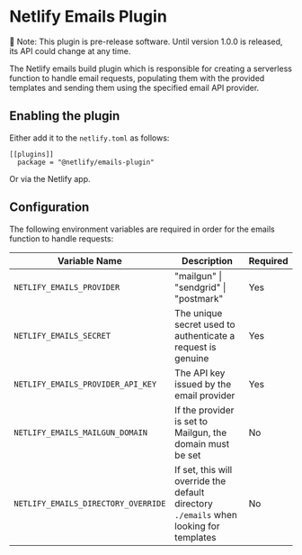# Netlify Emails Plugin

🚧 Note: This plugin is pre-release software. Until version 1.0.0 is released, its API could change at any time. 

The Netlify emails build plugin which is responsible for creating a serverless function to handle email requests, populating them with the provided templates and sending them using the specified email API provider.

## Enabling the plugin

Either add it to the `netlify.toml` as follows:

```
[[plugins]]
  package = "@netlify/emails-plugin"
```

Or via the Netlify app.

## Configuration

The following environment variables are required in order for the emails function to handle requests:

| Variable Name                       | Description                                                                            | Required |
| ----------------------------------- | -------------------------------------------------------------------------------------- | -------- |
| `NETLIFY_EMAILS_PROVIDER`           | "mailgun" \| "sendgrid" \| "postmark"                                                  | Yes      |
| `NETLIFY_EMAILS_SECRET`             | The unique secret used to authenticate a request is genuine                            | Yes      |
| `NETLIFY_EMAILS_PROVIDER_API_KEY`   | The API key issued by the email provider                                               | Yes      |
| `NETLIFY_EMAILS_MAILGUN_DOMAIN`     | If the provider is set to Mailgun, the domain must be set                              | No       |
| `NETLIFY_EMAILS_DIRECTORY_OVERRIDE` | If set, this will override the default directory `./emails` when looking for templates | No       |
